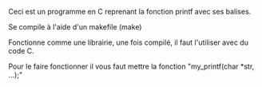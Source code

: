Ceci est un programme en C reprenant la fonction printf avec ses balises.

Se compile à l'aide d'un makefile (make)

Fonctionne comme une librairie, une fois compilé, il faut l'utiliser avec du code C.

Pour le faire fonctionner il vous faut mettre la fonction "my_printf(char *str, ...);"
